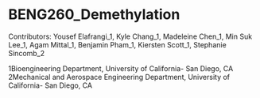 # BENG260_Demethylation

Contributors: Yousef Elafrangi_1, Kyle Chang_1, Madeleine Chen_1, Min Suk Lee_1, Agam Mittal_1, Benjamin Pham_1, Kiersten Scott_1, Stephanie Sincomb_2

1Bioengineering Department, University of California- San Diego, CA​
2Mechanical and Aerospace Engineering Department, University of California- San Diego, CA

